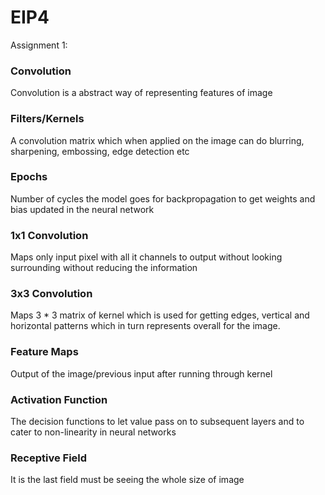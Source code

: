 # EIP4
Assignment 1:
### Convolution
Convolution is a abstract way of representing features of image

### Filters/Kernels
A convolution matrix which when applied on the image can do blurring, sharpening, embossing, edge detection etc

### Epochs
Number of cycles the model goes for backpropagation to get weights and bias updated in the neural network

### 1x1 Convolution
Maps only input pixel with all it channels to output without looking surrounding without reducing the information

### 3x3 Convolution
Maps 3 * 3 matrix of kernel which is used for getting edges, vertical and horizontal patterns which in turn represents overall for the image.

### Feature Maps
Output of the image/previous input after running through kernel

### Activation Function
The decision functions to let value pass on to subsequent layers and to cater to non-linearity in neural networks

### Receptive Field
It is the last field must be seeing the whole size of image



